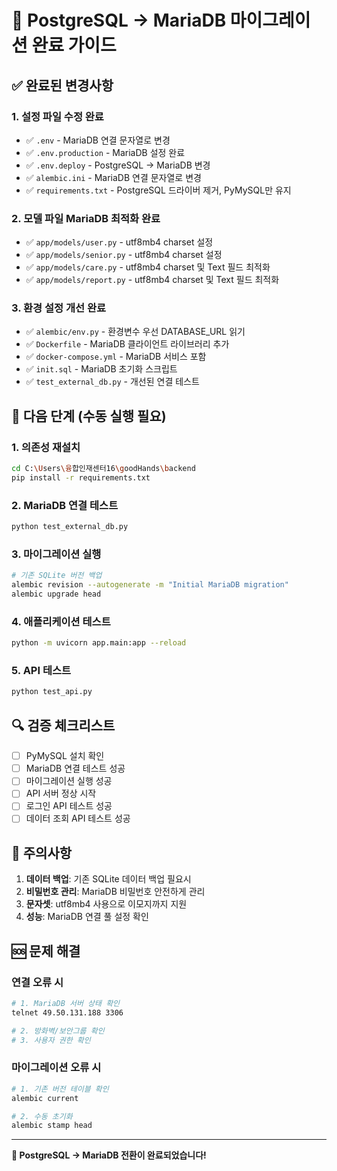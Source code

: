 # 🔄 PostgreSQL → MariaDB 마이그레이션 완료 가이드

## ✅ 완료된 변경사항

### 1. 설정 파일 수정 완료
- ✅ `.env` - MariaDB 연결 문자열로 변경
- ✅ `.env.production` - MariaDB 설정 완료  
- ✅ `.env.deploy` - PostgreSQL → MariaDB 변경
- ✅ `alembic.ini` - MariaDB 연결 문자열로 변경
- ✅ `requirements.txt` - PostgreSQL 드라이버 제거, PyMySQL만 유지

### 2. 모델 파일 MariaDB 최적화 완료
- ✅ `app/models/user.py` - utf8mb4 charset 설정
- ✅ `app/models/senior.py` - utf8mb4 charset 설정  
- ✅ `app/models/care.py` - utf8mb4 charset 및 Text 필드 최적화
- ✅ `app/models/report.py` - utf8mb4 charset 및 Text 필드 최적화

### 3. 환경 설정 개선 완료
- ✅ `alembic/env.py` - 환경변수 우선 DATABASE_URL 읽기
- ✅ `Dockerfile` - MariaDB 클라이언트 라이브러리 추가
- ✅ `docker-compose.yml` - MariaDB 서비스 포함
- ✅ `init.sql` - MariaDB 초기화 스크립트
- ✅ `test_external_db.py` - 개선된 연결 테스트

## 🚀 다음 단계 (수동 실행 필요)

### 1. 의존성 재설치
```bash
cd C:\Users\융합인재센터16\goodHands\backend
pip install -r requirements.txt
```

### 2. MariaDB 연결 테스트
```bash
python test_external_db.py
```

### 3. 마이그레이션 실행
```bash
# 기존 SQLite 버전 백업
alembic revision --autogenerate -m "Initial MariaDB migration"
alembic upgrade head
```

### 4. 애플리케이션 테스트
```bash
python -m uvicorn app.main:app --reload
```

### 5. API 테스트
```bash
python test_api.py
```

## 🔍 검증 체크리스트

- [ ] PyMySQL 설치 확인
- [ ] MariaDB 연결 테스트 성공
- [ ] 마이그레이션 실행 성공
- [ ] API 서버 정상 시작
- [ ] 로그인 API 테스트 성공
- [ ] 데이터 조회 API 테스트 성공

## 📝 주의사항

1. **데이터 백업**: 기존 SQLite 데이터 백업 필요시
2. **비밀번호 관리**: MariaDB 비밀번호 안전하게 관리
3. **문자셋**: utf8mb4 사용으로 이모지까지 지원
4. **성능**: MariaDB 연결 풀 설정 확인

## 🆘 문제 해결

### 연결 오류 시
```bash
# 1. MariaDB 서버 상태 확인
telnet 49.50.131.188 3306

# 2. 방화벽/보안그룹 확인
# 3. 사용자 권한 확인
```

### 마이그레이션 오류 시
```bash
# 1. 기존 버전 테이블 확인
alembic current

# 2. 수동 초기화
alembic stamp head
```

---
**🎉 PostgreSQL → MariaDB 전환이 완료되었습니다!**
